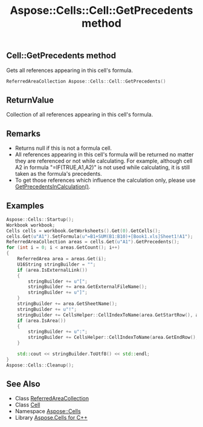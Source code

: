 ﻿---
title: Aspose::Cells::Cell::GetPrecedents method
linktitle: GetPrecedents
second_title: Aspose.Cells for C++ API Reference
description: 'Aspose::Cells::Cell::GetPrecedents method. Gets all references appearing in this cell''s formula in C++.'
type: docs
weight: 4200
url: /cpp/aspose.cells/cell/getprecedents/
---
## Cell::GetPrecedents method


Gets all references appearing in this cell's formula.

```cpp
ReferredAreaCollection Aspose::Cells::Cell::GetPrecedents()
```


## ReturnValue

Collection of all references appearing in this cell's formula.
## Remarks



* Returns null if this is not a formula cell.
* All references appearing in this cell's formula will be returned no matter they are referenced or not while calculating. For example, although cell A2 in formula "=IF(TRUE,A1,A2)" is not used while calculating, it is still taken as the formula's precedents.
* To get those references which influence the calculation only, please use [GetPrecedentsInCalculation()](../getprecedentsincalculation/).



## Examples


```cpp
Aspose::Cells::Startup();
Workbook workbook;
Cells cells = workbook.GetWorksheets().Get(0).GetCells();
cells.Get(u"A1").SetFormula(u"=B1+SUM(B1:B10)+[Book1.xls]Sheet1!A1");
ReferredAreaCollection areas = cells.Get(u"A1").GetPrecedents();
for (int i = 0; i < areas.GetCount(); i++)
{
    ReferredArea area = areas.Get(i);
    U16String stringBuilder = "";
    if (area.IsExternalLink())
    {
        stringBuilder += u"[";
        stringBuilder += area.GetExternalFileName();
        stringBuilder += u"]";
    }
    stringBuilder += area.GetSheetName();
    stringBuilder += u"!";
    stringBuilder += CellsHelper::CellIndexToName(area.GetStartRow(), area.GetStartColumn());
    if (area.IsArea())
    {
        stringBuilder += u":";
        stringBuilder += CellsHelper::CellIndexToName(area.GetEndRow(), area.GetEndColumn());
    }

    std::cout << stringBuilder.ToUtf8() << std::endl;
}
Aspose::Cells::Cleanup();
```

## See Also

* Class [ReferredAreaCollection](../../referredareacollection/)
* Class [Cell](../)
* Namespace [Aspose::Cells](../../)
* Library [Aspose.Cells for C++](../../../)
